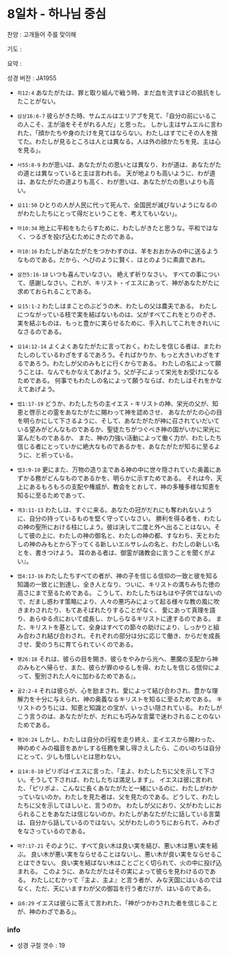 # 8일차 - 하나님 중심

찬양 : 고개들어 주를 맞이해

기도 : 

요약 : 

성경 버전 : JA1955

- `히12:4` あなたがたは、罪と取り組んで戦う時、まだ血を流すほどの抵抗をしたことがない。

- `삼상16:6-7` 彼らがきた時、サムエルはエリアブを見て、「自分の前にいるこの人こそ、主が油をそそがれる人だ」と思った。 しかし主はサムエルに言われた、「顔かたちや身のたけを見てはならない。わたしはすでにその人を捨てた。わたしが見るところは人とは異なる。人は外の顔かたちを見、主は心を見る」。

- `사55:8-9` わが思いは、あなたがたの思いとは異なり、わが道は、あなたがたの道とは異なっていると主は言われる。 天が地よりも高いように、わが道は、あなたがたの道よりも高く、わが思いは、あなたがたの思いよりも高い。

- `요11:50` ひとりの人が人民に代って死んで、全国民が滅びないようになるのがわたしたちにとって得だということを、考えてもいない」。

- `마10:34` 地上に平和をもたらすために、わたしがきたと思うな。平和ではなく、つるぎを投げ込むためにきたのである。

- `마10:16` わたしがあなたがたをつかわすのは、羊をおおかみの中に送るようなものである。だから、へびのように賢く、はとのように素直であれ。

- `살전5:16-18` いつも喜んでいなさい。 絶えず祈りなさい。 すべての事について、感謝しなさい。これが、キリスト・イエスにあって、神があなたがたに求めておられることである。

- `요15:1-2` わたしはまことのぶどうの木、わたしの父は農夫である。 わたしにつながっている枝で実を結ばないものは、父がすべてこれをとりのぞき、実を結ぶものは、もっと豊かに実らせるために、手入れしてこれをきれいになさるのである。

- `요14:12-14` よくよくあなたがたに言っておく。わたしを信じる者は、またわたしのしているわざをするであろう。そればかりか、もっと大きいわざをするであろう。わたしが父のみもとに行くからである。 わたしの名によって願うことは、なんでもかなえてあげよう。父が子によって栄光をお受けになるためである。 何事でもわたしの名によって願うならば、わたしはそれをかなえてあげよう。

- `엡1:17-19` どうか、わたしたちの主イエス・キリストの神、栄光の父が、知恵と啓示との霊をあなたがたに賜わって神を認めさせ、 あなたがたの心の目を明らかにして下さるように、そして、あなたがたが神に召されていだいている望みがどんなものであるか、聖徒たちがつぐべき神の国がいかに栄光に富んだものであるか、 また、神の力強い活動によって働く力が、わたしたち信じる者にとっていかに絶大なものであるかを、あなたがたが知るに至るように、と祈っている。

- `엡3:9-10` 更にまた、万物の造り主である神の中に世々隠されていた奥義にあずかる務がどんなものであるかを、明らかに示すためである。 それは今、天上にあるもろもろの支配や権威が、教会をとおして、神の多種多様な知恵を知るに至るためであって、

- `계3:11-13` わたしは、すぐに来る。あなたの冠がだれにも奪われないように、自分の持っているものを堅く守っていなさい。 勝利を得る者を、わたしの神の聖所における柱にしよう。彼は決して二度と外へ出ることはない。そして彼の上に、わたしの神の御名と、わたしの神の都、すなわち、天とわたしの神のみもとから下ってくる新しいエルサレムの名と、わたしの新しい名とを、書きつけよう。 耳のある者は、御霊が諸教会に言うことを聞くがよい』。

- `엡4:13-16` わたしたちすべての者が、神の子を信じる信仰の一致と彼を知る知識の一致とに到達し、全き人となり、ついに、キリストの満ちみちた徳の高さにまで至るためである。 こうして、わたしたちはもはや子供ではないので、だまし惑わす策略により、人々の悪巧みによって起る様々な教の風に吹きまわされたり、もてあそばれたりすることがなく、 愛にあって真理を語り、あらゆる点において成長し、かしらなるキリストに達するのである。 また、キリストを基として、全身はすべての節々の助けにより、しっかりと組み合わされ結び合わされ、それぞれの部分は分に応じて働き、からだを成長させ、愛のうちに育てられていくのである。

- `행26:18` それは、彼らの目を開き、彼らをやみから光へ、悪魔の支配から神のみもとへ帰らせ、また、彼らが罪のゆるしを得、わたしを信じる信仰によって、聖別された人々に加わるためである』。

- `골2:2-4` それは彼らが、心を励まされ、愛によって結び合わされ、豊かな理解力を十分に与えられ、神の奥義なるキリストを知るに至るためである。 キリストのうちには、知恵と知識との宝が、いっさい隠されている。 わたしがこう言うのは、あなたがたが、だれにも巧みな言葉で迷わされることのないためである。

- `행20:24` しかし、わたしは自分の行程を走り終え、主イエスから賜わった、神のめぐみの福音をあかしする任務を果し得さえしたら、このいのちは自分にとって、少しも惜しいとは思わない。

- `요14:8-10` ピリポはイエスに言った、「主よ、わたしたちに父を示して下さい。そうして下されば、わたしたちは満足します」。 イエスは彼に言われた、「ピリポよ、こんなに長くあなたがたと一緒にいるのに、わたしがわかっていないのか。わたしを見た者は、父を見たのである。どうして、わたしたちに父を示してほしいと、言うのか。 わたしが父におり、父がわたしにおられることをあなたは信じないのか。わたしがあなたがたに話している言葉は、自分から話しているのではない。父がわたしのうちにおられて、みわざをなさっているのである。

- `마7:17-21` そのように、すべて良い木は良い実を結び、悪い木は悪い実を結ぶ。 良い木が悪い実をならせることはないし、悪い木が良い実をならせることはできない。 良い実を結ばない木はことごとく切られて、火の中に投げ込まれる。 このように、あなたがたはその実によって彼らを見わけるのである。 わたしにむかって『主よ、主よ』と言う者が、みな天国にはいるのではなく、ただ、天にいますわが父の御旨を行う者だけが、はいるのである。

- `요6:29` イエスは彼らに答えて言われた、「神がつかわされた者を信じることが、神のわざである」。

### info

- 성경 구절 갯수 : 19